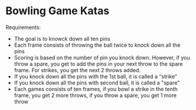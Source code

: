 # Bowling Game Katas

Requirements:

- The goal is to knowck down all ten pins
- Each frame consists of throwing the ball twice to knock down all the pins
- Scoring is based on the number of pin you knock down. However, if you throw a spare, you get to add the pins in your next throw to the spare frame. For strikes, you get the next 2 throws added.
- If you knock down all the pins with the 1st ball, it is called a "strike"
- If you knock down all the pins with second ball, it is called a "spare"
- Each games consists of ten frames, if you bowl a strike in the tenth frame, you get 2 more throws, if you throw a spare, you get 1 more throw
